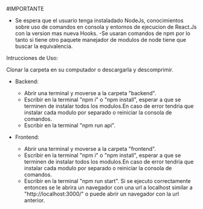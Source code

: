 #IMPORTANTE

- Se espera que el usuario tenga instaladado NodeJs, conocimientos sobre uso de comandos en consola y entornos de ejecucion de React.Js con la version mas nueva Hooks.
  -Se usaran comandos de npm por lo tanto si tiene otro paquete manejador de modulos de node tiene que buscar la equivalencia.

Intrucciones de Uso:

Clonar la carpeta en su computador o descargarla y descomprimir.

- Backend:

  - Abrir una terminal y moverse a la carpeta "backend".
  - Escribir en la terminal "npm i" o "npm install", esperar a que se terminen de instalar todos los modulos.En caso de error tendria que instalar cada modulo por separado o reiniciar la consola de comandos.
  - Escribir en la terminal "npm run api".

- Frontend:

  - Abrir una terminal y moverse a la carpeta "frontend".
  - Escribir en la terminal "npm i" o "npm install", esperar a que se terminen de instalar todos los modulos.En caso de error tendria que instalar cada modulo por separado o reiniciar la consola de comandos.
  - Escribir en la terminal "npm run start". Si se ejecuto correctamente entonces se le abrira un navegador con una url a localhost similar a "http://localhost:3000/" o puede abrir un navegador con la url anterior.
